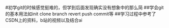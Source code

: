 #初学git的时候感觉挺难的，但学到后面发现确实没有想象中的那么简
##学会git的基本用法如init clone branch revert push commit等
##学习过程中参考了CSDN上的资料，b站的视频以及结合ai
